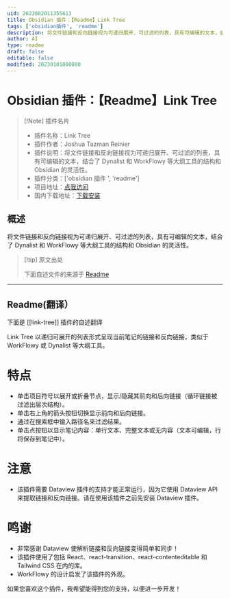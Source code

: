 ```yaml
---
uid: 2023082011355613
title: Obsidian 插件：【Readme】Link Tree
tags: ['obsidian插件', 'readme']
description: 将文件链接和反向链接视为可递归展开、可过滤的列表，具有可编辑的文本，结合了Dynalist和WorkFlowy等大纲工具的结构和Obsidian的灵活性。
author: AI
type: readme
draft: false
editable: false
modified: 20230101000000
---
```


# Obsidian 插件：【Readme】Link Tree

> [!Note] 插件名片
> - 插件名称：Link Tree
> - 插件作者：Joshua Tazman Reinier
> - 插件说明：将文件链接和反向链接视为可递归展开、可过滤的列表，具有可编辑的文本，结合了 Dynalist 和 WorkFlowy 等大纲工具的结构和 Obsidian 的灵活性。
> - 插件分类：['obsidian 插件 ', 'readme']
> - 项目地址：[点我访问](https://github.com/joshuatazrein/obsidian-link-tree)
> - 国内下载地址：[下载安装](https://pkmer.cn/products/plugin/pluginMarket/?link-tree)

## 概述

将文件链接和反向链接视为可递归展开、可过滤的列表，具有可编辑的文本，结合了 Dynalist 和 WorkFlowy 等大纲工具的结构和 Obsidian 的灵活性。

> [!tip] 原文出处
>
>下面自述文件的来源于 [Readme](https://ghproxy.net/https://raw.githubusercontent.com/joshuatazrein/obsidian-link-tree/main/README.md)
>

---

## Readme(翻译）

下面是 [[link-tree]] 插件的自述翻译

Link Tree 以递归可展开的列表形式呈现当前笔记的链接和反向链接，类似于 WorkFlowy 或 Dynalist 等大纲工具。

# 特点

- 单击项目符号以展开或折叠节点，显示/隐藏其前向和后向链接（循环链接被过滤出层次结构）。
- 单击右上角的箭头按钮切换显示前向和后向链接。
- 通过在搜索框中输入路径名来过滤结果。
- 单击点按钮以显示笔记内容：单行文本、完整文本或无内容（文本可编辑，行将保存到笔记中）。

# 注意

- 该插件需要 Dataview 插件的支持才能正常运行，因为它使用 Dataview API 来提取链接和反向链接。请在使用该插件之前先安装 Dataview 插件。

# 鸣谢

- 非常感谢 Dataview 使解析链接和反向链接变得简单和同步！
- 该插件使用了包括 React、react-transition、react-contenteditable 和 Tailwind CSS 在内的库。
- WorkFlowy 的设计启发了该插件的外观。

如果您喜欢这个插件，我希望能得到您的支持，以便进一步开发！
